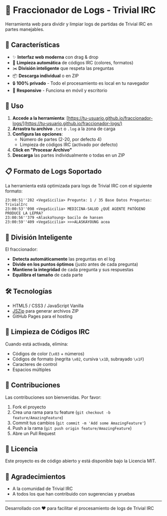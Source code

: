 # 📂 Fraccionador de Logs - Trivial IRC

Herramienta web para dividir y limpiar logs de partidas de Trivial IRC en partes manejables.

## 🎯 Características

- ✨ **Interfaz web moderna** con drag & drop
- 🧹 **Limpieza automática** de códigos IRC (colores, formatos)
- ✂️ **División inteligente** que respeta las preguntas
- 📦 **Descarga individual** o en ZIP
- 🔒 **100% privado** - Todo el procesamiento es local en tu navegador
- 📱 **Responsive** - Funciona en móvil y escritorio

## 🚀 Uso

1. **Accede a la herramienta**: [https://tu-usuario.github.io/fraccionador-logs/](https://tu-usuario.github.io/fraccionador-logs/)
2. **Arrastra tu archivo** `.txt` o `.log` a la zona de carga
3. **Configura las opciones**:
   - Número de partes (2-20, por defecto 4)
   - Limpieza de códigos IRC (activado por defecto)
4. **Click en "Procesar Archivo"**
5. **Descarga** las partes individualmente o todas en un ZIP

## 📋 Formato de Logs Soportado

La herramienta está optimizada para logs de Trivial IRC con el siguiente formato:

```
23:00:51''282 <VegaSicilia> Pregunta: 1 / 35 Base Datos Preguntas: TrivialIrc
23:00:53''098 <VegaSicilia> MEDICINA-SALUD ¿QUÉ AGENTE PATÓGENO PRODUCE LA LEPRA?
23:00:56''379 <AlaskaYoung> bacilo de hansen
23:00:59''409 <VegaSicilia> >>>ALASKAYOUNG acea
```

## 🔧 División Inteligente

El fraccionador:
- **Detecta automáticamente** las preguntas en el log
- **Divide en los puntos óptimos** (justo antes de cada pregunta)
- **Mantiene la integridad** de cada pregunta y sus respuestas
- **Equilibra el tamaño** de cada parte

## 🛠️ Tecnologías

- HTML5 / CSS3 / JavaScript Vanilla
- [JSZip](https://stuk.github.io/jszip/) para generar archivos ZIP
- GitHub Pages para el hosting

## 📝 Limpieza de Códigos IRC

Cuando está activada, elimina:
- Códigos de color (`\x03` + números)
- Códigos de formato (negrita `\x02`, cursiva `\x1D`, subrayado `\x1F`)
- Caracteres de control
- Espacios múltiples

## 🤝 Contribuciones

Las contribuciones son bienvenidas. Por favor:
1. Fork el proyecto
2. Crea una rama para tu feature (`git checkout -b feature/AmazingFeature`)
3. Commit tus cambios (`git commit -m 'Add some AmazingFeature'`)
4. Push a la rama (`git push origin feature/AmazingFeature`)
5. Abre un Pull Request

## 📄 Licencia

Este proyecto es de código abierto y está disponible bajo la Licencia MIT.

## 🙏 Agradecimientos

- A la comunidad de Trivial IRC
- A todos los que han contribuido con sugerencias y pruebas

---

Desarrollado con ❤️ para facilitar el procesamiento de logs de Trivial IRC
